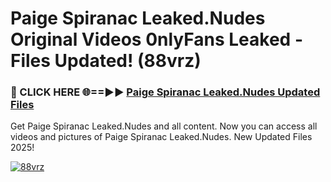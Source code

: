 # Paige Spiranac Leaked.Nudes Original Videos 0nlyFans Leaked - Files Updated! (88vrz)

<h3>🔴 CLICK HERE 🌐==►► <a href="https://tinyurl.com/yrmya6cz" rel="nofollow">Paige Spiranac Leaked.Nudes Updated Files</a></h3>

Get Paige Spiranac Leaked.Nudes and all content. Now you can access all videos and pictures of Paige Spiranac Leaked.Nudes. New Updated Files 2025!

[![88vrz](https://i.imgur.com/FMdXYCs.gif)](https://tinyurl.com/yrmya6cz)
